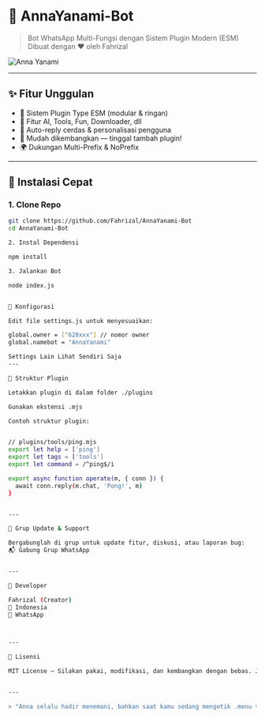 # 🌸 AnnaYanami-Bot

> Bot WhatsApp Multi-Fungsi dengan Sistem Plugin Modern (ESM)  
> Dibuat dengan ❤️ oleh Fahrizal

![Anna Yanami](https://files.catbox.moe/pzmgau.jpg)

---

## ✨ Fitur Unggulan
- 🔌 Sistem Plugin Type ESM (modular & ringan)
- 🤖 Fitur AI, Tools, Fun, Downloader, dll
- 💬 Auto-reply cerdas & personalisasi pengguna
- 🧩 Mudah dikembangkan — tinggal tambah plugin!
- 🌍 Dukungan Multi-Prefix & NoPrefix

---

## 🚀 Instalasi Cepat

### 1. Clone Repo
```bash
git clone https://github.com/Fahrizal/AnnaYanami-Bot
cd AnnaYanami-Bot

2. Instal Dependensi

npm install

3. Jalankan Bot

node index.js


🔧 Konfigurasi

Edit file settings.js untuk menyesuaikan:

global.owner = ["628xxx"] // nomor owner
global.namebot = "AnnaYanami"

Settings Lain Lihat Sendiri Saja
---

🧩 Struktur Plugin

Letakkan plugin di dalam folder ./plugins

Gunakan ekstensi .mjs

Contoh struktur plugin:


// plugins/tools/ping.mjs
export let help = ['ping']
export let tags = ['tools']
export let command = /^ping$/i

export async function operate(m, { conn }) {
  await conn.reply(m.chat, 'Pong!', m)
}


---

📢 Grup Update & Support

Bergabunglah di grup untuk update fitur, diskusi, atau laporan bug:
📬 Gabung Grup WhatsApp


---

👤 Developer

Fahrizal (Creator)
📍 Indonesia
💬 WhatsApp



---

📄 Lisensi

MIT License — Silakan pakai, modifikasi, dan kembangkan dengan bebas. Jangan lupa kasih kredit ✨


---

> "Anna selalu hadir menemani, bahkan saat kamu sedang mengetik .menu 💗"
